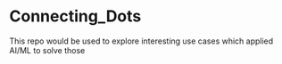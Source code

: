 # Connecting_Dots
This repo would be used to explore interesting use cases which applied AI/ML to solve those 
